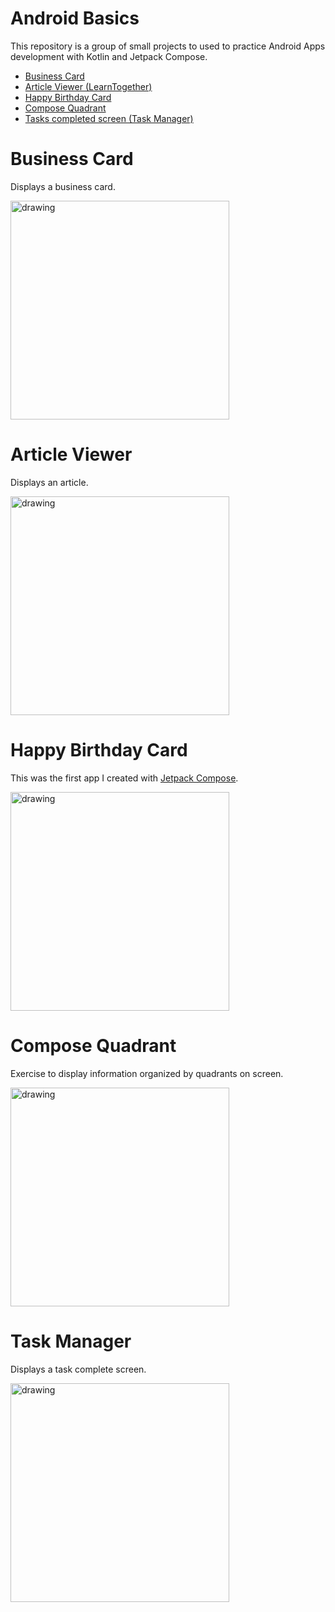 # Android Basics

This repository is a group of small projects to used to practice Android Apps development with Kotlin and Jetpack Compose.
- [Business Card](https://github.com/igorbesantos/android-basics#business-card)
- [Article Viewer (LearnTogether)](https://github.com/igorbesantos/android-basics#article-viewer)
- [Happy Birthday Card](https://github.com/igorbesantos/android-basics#happy-birthday-card)
- [Compose Quadrant](https://github.com/igorbesantos/android-basics#compose-quadrant)
- [Tasks completed screen (Task Manager)](https://github.com/igorbesantos/android-basics#task-manager)

# Business Card

Displays a business card.

<img src="https://github.com/igorbesantos/android-basics/assets/20291292/f893d7a3-26c4-4beb-845f-3b181b2feff9" alt="drawing" height="350"/>

# Article Viewer

Displays an article.

<img src="https://github.com/igorbesantos/android-basics/assets/20291292/f2e1ee63-b844-415f-9c22-83ebaeb2efcf" alt="drawing" height="350"/>

# Happy Birthday Card

This was the first app I created with [Jetpack Compose](https://developer.android.com/jetpack/compose).

<img src="https://github.com/igorbesantos/android-basics/assets/20291292/29f7d504-1acc-4ef1-9eeb-035edb2b2692" alt="drawing" height="350"/>

# Compose Quadrant

Exercise to display information organized by quadrants on screen.

<img src="https://github.com/igorbesantos/android-basics/assets/20291292/de915623-0a81-41f1-9119-e572e5de8e5a" alt="drawing" height="350"/>

# Task Manager

Displays a task complete screen.

<img src="https://github.com/igorbesantos/android-basics/assets/20291292/fa201f1c-40eb-4bc7-b66f-497f8ec10b7a" alt="drawing" height="350"/>

